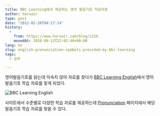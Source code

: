 ```yaml
---
title: BBC Learning에서 제공하는 영어 발음기호 학습자료
author: haruair
type: post
date: "2012-02-20T04:17:14"
history:
  - 
    from: https://www.haruair.com/blog/1216
    movedAt: 2018-09-13T22:02:40+00:00
lang: ko
slug: english-pronunciation-symbols-provided-by-bbc-learning
tags:
  - 공부

---
```

영어발음기호를 읽는데 익숙치 않아 자료를 찾다가 [BBC Learning English][1]에서 영어발음기호 학습 자료를 찾게 되었다.

![BBC Learning English][2]

사이트에서 수준별로 다양한 학습 자료를 제공하는데 [Pronunciation][3] 페이지에서 해당 발음기호 학습 자료를 찾을 수 있다.

 [1]: http://www.bbc.co.uk/worldservice/learningenglish/
 [2]: /wp-content/uploads/2012/02/e-300x208.png
 [3]: http://www.bbc.co.uk/worldservice/learningenglish/grammar/pron/
 
